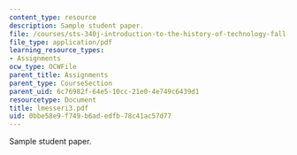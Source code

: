 ```yaml
---
content_type: resource
description: Sample student paper.
file: /courses/sts-340j-introduction-to-the-history-of-technology-fall-2006/0bbe58e9f749b6adedfb78c41ac57d77_lmesseri3.pdf
file_type: application/pdf
learning_resource_types:
- Assignments
ocw_type: OCWFile
parent_title: Assignments
parent_type: CourseSection
parent_uid: 6c76982f-64e5-10cc-21e0-4e749c6439d1
resourcetype: Document
title: lmesseri3.pdf
uid: 0bbe58e9-f749-b6ad-edfb-78c41ac57d77
---
```

Sample student paper.

